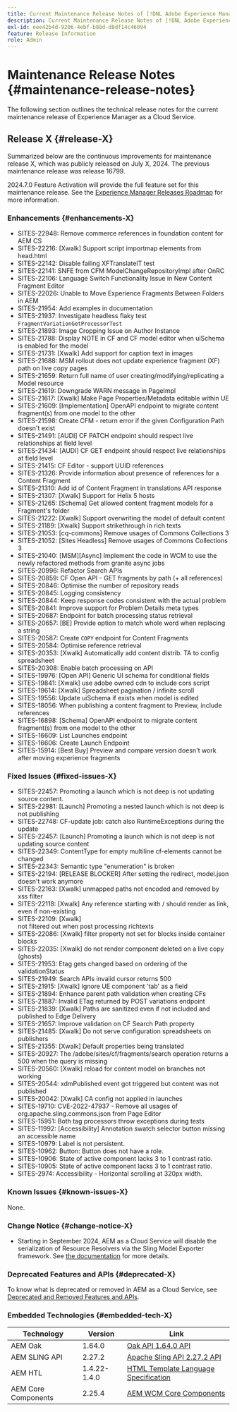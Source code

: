```yaml
---
title: Current Maintenance Release Notes of [!DNL Adobe Experience Manager] as a Cloud Service.
description: Current Maintenance Release Notes of [!DNL Adobe Experience Manager] as a Cloud Service.
exl-id: eee42b4d-9206-4ebf-b88d-d8df14c46094
feature: Release Information
role: Admin
---
```

# Maintenance Release Notes {#maintenance-release-notes}

The following section outlines the technical release notes for the current maintenance release of Experience Manager as a Cloud Service.

## Release X {#release-X}

Summarized below are the continuous improvements for maintenance release X, which was publicly released on July X, 2024. The previous maintenance release was release 16799.

2024.7.0 Feature Activation will provide the full feature set for this maintenance release. See the [Experience Manager Releases Roadmap](https://experienceleague.adobe.com/en/docs/experience-manager-release-information/aem-release-updates/update-releases-roadmap) for more information.

### Enhancements {#enhancements-X}

* SITES-22948: Remove commerce references in foundation content for AEM CS
* SITES-22216: [Xwalk] Support script importmap elements from head.html
* SITES-22142: Disable failing XFTranslateIT test
* SITES-22141: SNFE from CFM ModelChangeRepositoryImpl after OnRC
* SITES-22106: Language Switch Functionality Issue in New Content Fragment Editor
* SITES-22026: Unable to Move Experience Fragments Between Folders in AEM
* SITES-21954: Add examples in documentation
* SITES-21937: Investigate headless flaky test `FragmentVariationGetProcessorTest`
* SITES-21893: Image Cropping Issue on Author Instance
* SITES-21788: Display NOTE in CF and CF model editor when uiSchema is enabled for the model
* SITES-21731: [Xwalk] Add support for caption text in images
* SITES-21688: MSM rollout does not update experience fragment (XF) path on live copy pages
* SITES-21659: Return full name of user creating/modifying/replicating a Model resource
* SITES-21619: Downgrade WARN message in PageImpl
* SITES-21617: [Xwalk] Make Page Properties/Metadata editable within UE
* SITES-21609: [Implementation] OpenAPI endpoint to migrate content fragment(s) from one model to the other
* SITES-21598: Create CFM - return error if the given Configuration Path doesn't exist
* SITES-21491: [AUDI] CF PATCH endpoint should respect live relationships at field level
* SITES-21434: [AUDI] CF GET endpoint should respect live relationships at field level
* SITES-21415: CF Editor - support UUID references
* SITES-21326: Provide information about presence of references for a Content Fragment
* SITES-21310: Add id of Content Fragment in translations API response
* SITES-21307: [Xwalk] Support for Helix 5 hosts
* SITES-21265: [Schema] Get allowed content fragment models for a Fragment's folder
* SITES-21222: [Xwalk] Support overwriting the model of default content
* SITES-21189: [Xwalk] Support strikethrough in rich texts
* SITES-21053: [cq-commons] Remove usages of Commons Collections 3
* SITES-21052: [Sites Headless] Remove usages of Commons Collections 3
* SITES-21040: [MSM][Async] Implement the code in WCM to use the newly refactored methods from granite async jobs
* SITES-20996: Refactor Search APIs
* SITES-20859: CF Open API - GET fragments by path (+ all references)
* SITES-20846: Optimise the number of repository reads
* SITES-20845: Logging consistency
* SITES-20844: Keep response codes consistent with the actual problem
* SITES-20841: Improve support for Problem Details meta types
* SITES-20687: Endpoint for batch processing status retrieval
* SITES-20657: [BE] Provide option to match whole word when replacing a string
* SITES-20587: Create `COPY` endpoint for Content Fragments
* SITES-20584: Optimise reference retrieval
* SITES-20353: [Xwalk] Automatically add content distrib. TA to config spreadsheet
* SITES-20308: Enable batch processing on API
* SITES-19976: [Open API] Generic UI schema for conditional fields
* SITES-19841: [Xwalk] use adobe owned cdn to include cors script
* SITES-19614: [Xwalk] Spreadsheet pagination / infinite scroll
* SITES-19556:	Update uiSchema if exists when model is edited
* SITES-18056: When publishing a content fragment to Preview, include references
* SITES-16898: [Schema] OpenAPI endpoint to migrate content fragment(s) from one model to the other
* SITES-16609: List Launches endpoint
* SITES-16606: Create Launch Endpoint
* SITES-15914: [Best Buy] Preview and compare version doesn't work after moving experience fragments

### Fixed Issues {#fixed-issues-X}

* SITES-22457: Promoting a launch which is not deep is not updating source content.
* SITES-22981: [Launch] Promoting a nested launch which is not deep is not publishing
* SITES-22748: CF-update job: catch also RuntimeExceptions during the update
* SITES-22457: [Launch] Promoting a launch which is not deep is not updating source content
* SITES-22349: ContentType for empty multiline cf-elements cannot be changed
* SITES-22343: Semantic type "enumeration" is broken
* SITES-22194: [RELEASE BLOCKER] After setting the redirect, model.json doesn't work anymore
* SITES-22163: [Xwalk] unmapped paths not encoded and removed by xss filter
* SITES-22118: [Xwalk] Any reference starting with / should render as link, even if non-existing
* SITES-22109: [Xwalk] <div> not filtered out when post processing richtexts
* SITES-22086: [Xwalk] filter property not set for blocks inside container blocks
* SITES-22035: [Xwalk] do not render component deleted on a live copy (ghosts)
* SITES-21953: Etag gets changed based on ordering of the validationStatus
* SITES-21949: Search APIs invalid cursor returns 500
* SITES-21915: [Xwalk] Ignore UE component 'tab' as a field
* SITES-21894: Enhance parent path validation when creating CFs
* SITES-21887: Invalid ETag returned by POST variations endpoint
* SITES-21839: [Xwalk] Paths are sanitized even if not included and published to Edge Delivery
* SITES-21657: Improve validation on CF Search Path property
* SITES-21485: [Xwalk] Do not serve configuration spreadsheets on publishers
* SITES-21355: [Xwalk] Default properties being translated
* SITES-20927: The /adobe/sites/cf/fragments/search operation returns a 500 when the query is missing
* SITES-20560: [Xwalk] reload for content model on branches not working
* SITES-20544: xdmPublished event got triggered but content was not published
* SITES-20042: [Xwalk] CA config not applied in launches
* SITES-19710: CVE-2022-47937 - Remove all usages of org.apache.sling.commons.json from Page Editor
* SITES-15951: Both tag processors throw exceptions during tests
* SITES-11992: [Accessibility] Annotation swatch selector button missing an accessible name
* SITES-10979: Label is not persistent.
* SITES-10962: Button: Button does not have a role.
* SITES-10906: State of active component lacks 3 to 1 contrast ratio.
* SITES-10905: State of active component lacks 3 to 1 contrast ratio.
* SITES-2974: Accessibility - Horizontal scrolling at 320px width.

### Known Issues {#known-issues-X}

None.

### Change Notice {#change-notice-X}

* Starting in September 2024, AEM as a Cloud Service will disable the serialization of Resource Resolvers via the Sling Model Exporter framework. See [the documentation](/help/implementing/developing/hybrid/disallow-the-serialization-of-resourceresolvers-via-sling-model-exporter.md) for more details.

### Deprecated Features and APIs {#deprecated-X}

To know what is deprecated or removed in AEM as a Cloud Service, see [Deprecated and Removed Features and APIs](/help/release-notes/deprecated-removed-features.md).

### Embedded Technologies {#embedded-tech-X}

|Technology|Version|Link|
|---|---|---|
|AEM Oak | 1.64.0|[Oak API 1.64.0 API](https://www.javadoc.io/doc/org.apache.jackrabbit/oak-api/1.64.0/index.html)| 
|AEM SLING API | 2.27.2 |[Apache Sling API 2.27.2 API](https://www.javadoc.io/doc/org.apache.sling/org.apache.sling.api/latest/index.html)|
|AEM HTL| 1.4.22-1.4.0 |[HTML Template Language Specification](https://github.com/adobe/htl-spec)|
|AEM Core Components| 2.25.4|[AEM WCM Core Components](https://github.com/adobe/aem-core-wcm-components)|
